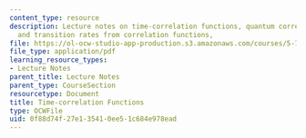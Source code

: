 ```yaml
---
content_type: resource
description: Lecture notes on time-correlation functions, quantum correlation functions,
  and transition rates from correlation functions,
file: https://ol-ocw-studio-app-production.s3.amazonaws.com/courses/5-74-introductory-quantum-mechanics-ii-spring-2009/0f88d74f27e135410ee51c684e978ead_MIT5_74s09_lec05.pdf
file_type: application/pdf
learning_resource_types:
- Lecture Notes
parent_title: Lecture Notes
parent_type: CourseSection
resourcetype: Document
title: Time-correlation Functions
type: OCWFile
uid: 0f88d74f-27e1-3541-0ee5-1c684e978ead
---
```

